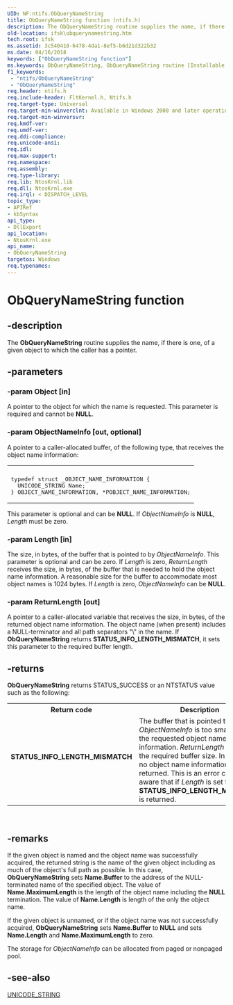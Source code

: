 ```yaml
---
UID: NF:ntifs.ObQueryNameString
title: ObQueryNameString function (ntifs.h)
description: The ObQueryNameString routine supplies the name, if there is one, of a given object to which the caller has a pointer.
old-location: ifsk\obquerynamestring.htm
tech.root: ifsk
ms.assetid: 3c540410-6478-4da1-8ef5-b6d21d322b32
ms.date: 04/16/2018
keywords: ["ObQueryNameString function"]
ms.keywords: ObQueryNameString, ObQueryNameString routine [Installable File System Drivers], ifsk.obquerynamestring, ntifs/ObQueryNameString, obref_3d52f727-edc5-4bea-b7c1-24a3aced1079.xml
f1_keywords:
 - "ntifs/ObQueryNameString"
 - "ObQueryNameString"
req.header: ntifs.h
req.include-header: FltKernel.h, Ntifs.h
req.target-type: Universal
req.target-min-winverclnt: Available in Windows 2000 and later operating systems.
req.target-min-winversvr: 
req.kmdf-ver: 
req.umdf-ver: 
req.ddi-compliance: 
req.unicode-ansi: 
req.idl: 
req.max-support: 
req.namespace: 
req.assembly: 
req.type-library: 
req.lib: NtosKrnl.lib
req.dll: NtosKrnl.exe
req.irql: < DISPATCH_LEVEL
topic_type:
- APIRef
- kbSyntax
api_type:
- DllExport
api_location:
- NtosKrnl.exe
api_name:
- ObQueryNameString
targetos: Windows
req.typenames: 
---
```


# ObQueryNameString function


## -description


The <b>ObQueryNameString</b> routine supplies the name, if there is one, of a given object to which the caller has a pointer.


## -parameters




### -param Object [in]

A pointer to the object for which the name is requested. This parameter is required and cannot be <b>NULL</b>. 


### -param ObjectNameInfo [out, optional]

A pointer to a caller-allocated buffer, of the following type, that receives the object name information: 

<div class="code"><span codelanguage=""><table>
<tr>
<th></th>
</tr>
<tr>
<td>
<pre>typedef struct _OBJECT_NAME_INFORMATION {
  UNICODE_STRING Name;
} OBJECT_NAME_INFORMATION, *POBJECT_NAME_INFORMATION;</pre>
</td>
</tr>
</table></span></div>
This parameter is optional and can be <b>NULL</b>. If <i>ObjectNameInfo</i> is <b>NULL</b>, <i>Length</i> must be zero.


### -param Length [in]

The size, in bytes, of the buffer that is pointed to by <i>ObjectNameInfo</i>. This parameter is optional and can be zero. If <i>Length</i> is zero, <i>ReturnLength</i> receives the size, in bytes, of the buffer that is needed to hold the object name information. A reasonable size for the buffer to accommodate most object names is 1024 bytes. If <i>Length</i> is zero, <i>ObjectNameInfo</i> can be <b>NULL</b>.


### -param ReturnLength [out]

A pointer to a caller-allocated variable that receives the size, in bytes, of the returned object name information. The object name (when present) includes a NULL-terminator and all path separators "\\" in the name. If <b>ObQueryNameString</b> returns <b>STATUS_INFO_LENGTH_MISMATCH</b>, it sets this parameter to the required buffer length. 


## -returns



<b>ObQueryNameString</b> returns STATUS_SUCCESS or an NTSTATUS value such as the following: 

<table>
<tr>
<th>Return code</th>
<th>Description</th>
</tr>
<tr>
<td width="40%">
<dl>
<dt><b>STATUS_INFO_LENGTH_MISMATCH</b></dt>
</dl>
</td>
<td width="60%">
The buffer that is pointed to by <i>ObjectNameInfo</i> is too small to hold the requested object name information. <i>ReturnLength</i> points to the required buffer size. In this case, no object name information is returned. This is an error code. Be aware that if <i>Length</i> is set to zero, <b>STATUS_INFO_LENGTH_MISMATCH</b> is returned.

</td>
</tr>
</table>
 




## -remarks



If the given object is named and the object name was successfully acquired, the returned string is the name of the given object including as much of the object's full path as possible. In this case, <b>ObQueryNameString</b> sets <b>Name.Buffer</b> to the address of the NULL-terminated name of the specified object. The value of <b>Name.MaximumLength</b> is the length of the object name including the <b>NULL</b> termination. The value of <b>Name.Length</b> is length of the only the object name.

If the given object is unnamed, or if the object name was not successfully acquired, <b>ObQueryNameString</b> sets <b>Name.Buffer</b> to <b>NULL</b> and sets <b>Name.Length</b> and <b>Name.MaximumLength</b> to zero.

The storage for <i>ObjectNameInfo</i> can be allocated from paged or nonpaged pool. 




## -see-also




<a href="https://docs.microsoft.com/windows/desktop/api/ntdef/ns-ntdef-_unicode_string">UNICODE_STRING</a>
 

 

